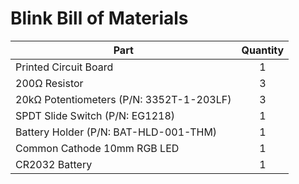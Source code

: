 # Blink Bill of Materials

| Part | Quantity |
|----------|:-------------:|
|Printed Circuit Board| 1|
|200Ω Resistor| 3|
|20kΩ Potentiometers (P/N: 3352T-1-203LF)| 3|
|SPDT Slide Switch (P/N: EG1218)|1|
|Battery Holder (P/N: BAT-HLD-001-THM) |1|
|Common Cathode 10mm RGB LED| 1|
|CR2032 Battery| 1| 

